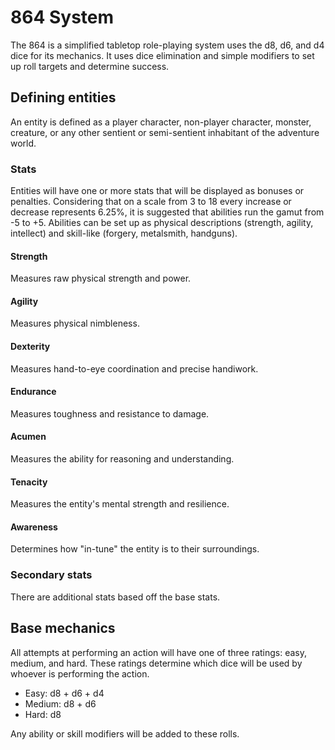 # 864 System
The 864 is a simplified tabletop role-playing system uses the d8, d6, and d4 dice for its mechanics. It uses dice elimination and simple modifiers to set up roll targets and determine success.

## Defining entities
An entity is defined as a player character, non-player character, monster, creature, or any other sentient or semi-sentient inhabitant of the adventure world.

### Stats
Entities will have one or more stats that will be displayed as bonuses or penalties. Considering that on a scale from 3 to 18 every increase or decrease represents 6.25%, it is suggested that abilities run the gamut from -5 to +5. Abilities can be set up as physical descriptions (strength, agility, intellect) and skill-like (forgery, metalsmith, handguns).

#### Strength
Measures raw physical strength and power.

#### Agility
Measures physical nimbleness.

#### Dexterity
Measures hand-to-eye coordination and precise handiwork.

#### Endurance
Measures toughness and resistance to damage.

#### Acumen
Measures the ability for reasoning and understanding.

#### Tenacity
Measures the entity's mental strength and resilience.

#### Awareness
Determines how "in-tune" the entity is to their surroundings.

### Secondary stats
There are additional stats based off the base stats.

#### 

## Base mechanics
All attempts at performing an action will have one of three ratings: easy, medium, and hard. These ratings determine which dice will be used by whoever is performing the action.

* Easy: d8 + d6 + d4
* Medium: d8 + d6
* Hard: d8

Any ability or skill modifiers will be added to these rolls.
